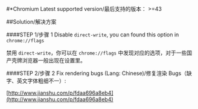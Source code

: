 #*Chromium
Latest supported version/最后支持的版本： >=43

##Solution/解决方案

####STEP 1/步骤 1
Disable `direct-write`, you can found this option in `chrome://flags`

禁用 `direct-write`，你可以在 `chrome://flags` 中发现对应的选项，对于一些国产壳牌浏览器一般出现在设置里。



####STEP 2/步骤 2
Fix rendering bugs (Lang: Chinese)/修复渲染 Bugs（缺字、英文字体粗细不一）:

[http://www.jianshu.com/p/fdaa696a8eb4](http://www.jianshu.com/p/fdaa696a8eb4)
